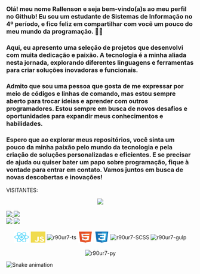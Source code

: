 ### 	Olá! meu nome Rallenson  e seja bem-vindo(a)s ao meu perfil no Github! Eu sou um estudante de Sistemas de Informação no 4º período, e fico feliz em compartilhar com você um pouco do meu mundo da programação. 👋😁
 ### Aqui, eu apresento uma seleção de projetos que desenvolvi com muita dedicação e paixão. A tecnologia é a minha aliada nesta jornada, explorando diferentes linguagens e ferramentas para criar soluções inovadoras e funcionais.
 ### 	Admito que sou uma pessoa que gosta de me expressar por meio de códigos e linhas de comando, mas estou sempre aberto para trocar ideias e aprender com outros programadores. Estou sempre em busca de novos desafios e oportunidades para expandir meus conhecimentos e habilidades.
 ### 	Espero que ao explorar meus repositórios, você sinta um pouco da minha paixão pelo mundo da tecnologia e pela criação de soluções personalizadas e eficientes. E se precisar de ajuda ou quiser bater um papo sobre programação, fique à vontade para entrar em contato. Vamos juntos em busca de novas descobertas e inovações!
 
VISITANTES:

 <p align="center">   <img alingn="center" src="https://profile-counter.glitch.me/r90ur7/count.svg" /></p>
 
<!--
**r90ur7/R90ur7** is a ✨ _special_ ✨ repository because its `README.md` (this file) appears on your GitHub profile.

Here are some ideas to get you started:

- 🔭 I’m currently working on ...
- 🌱 I’m currently learning ...
- 👯 I’m looking to collaborate on ...
- 🤔 I’m looking for help with ...
- 💬 Ask me about ...
- 📫 How to reach me: ...
- ⚡ Fun fact: ...
-->

<div>
  <a href ="https://github.com/r90ur7">
  <img  height="180em" src="https://github-readme-stats.vercel.app/api?username=r90ur7&show_icons=true&theme=dracula&include_all_commits=true&count_private=true"/>
  <img height="180em" src="https://github-readme-stats.vercel.app/api/top-langs/?username=r90ur7&layout=compact&langs_count=16&theme=dracula"/>
<div/>

 <div>
  <a href = "mailto:Rallenson900@gmail.com"><img src="https://img.shields.io/badge/-Gmail-%23333?style=for-the-badge&logo=gmail&logoColor=white" target="_blank"></a>
  <a href="https://www.linkedin.com/in/gustavo-rallenson/" target="_blank"><img src="https://img.shields.io/badge/-LinkedIn-%230077B5?style=for-the-badge&logo=linkedin&logoColor=white" target="_blank"></a> 
  <div>

 <div align="center">
   <div style="display: inline_block"><br>
     <img align="center" alt="r90ur7-React" height="30" width="40" src="https://raw.githubusercontent.com/devicons/devicon/master/icons/react/react-original.svg">
     <img align="center" alt="r90ur7-Js" height="30" width="40" src="https://raw.githubusercontent.com/devicons/devicon/master/icons/javascript/javascript-plain.svg">
     <img align="center" alt="r90ur7-ts" height="30" width="40" src="https://cdn.jsdelivr.net/gh/devicons/devicon/icons/typescript/typescript-original.svg" />
     <img align="center" alt="r90ur7 -HTML" height="30" width="40" src="https://raw.githubusercontent.com/devicons/devicon/master/icons/html5/html5-original.svg">
     <img align="center" alt="r90ur7-CSS" height="30" width="40" src="https://raw.githubusercontent.com/devicons/devicon/master/icons/css3/css3-original.svg">
     <img align="center" alt="r90ur7-SCSS" height="30" width="40" src="https://cdn.jsdelivr.net/gh/devicons/devicon/icons/sass/sass-original.svg" />
     <img align="center" alt="r90ur7-gulp" height="30" width="40" src="https://cdn.jsdelivr.net/gh/devicons/devicon/icons/gulp/gulp-plain.svg" />
   </div>
  <br/>
   <div align="center">
      <img align="center" alt="r90ur7-py" height="30" width="40" src="https://cdn.jsdelivr.net/gh/devicons/devicon/icons/python/python-original.svg" />         
   </div>
 </div>

![Snake animation](https://github.com/r90ur7/r90ur7/blob/output/github-contribution-grid-snake.svg)
 

